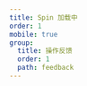 ```yaml
---
title: Spin 加载中
order: 1
mobile: true
group:
  title: 操作反馈
  order: 1
  path: feedback
---
```


<code src="../demo/Spin.jsx"></code>
<API src="../src/Spin.tsx"></API>
